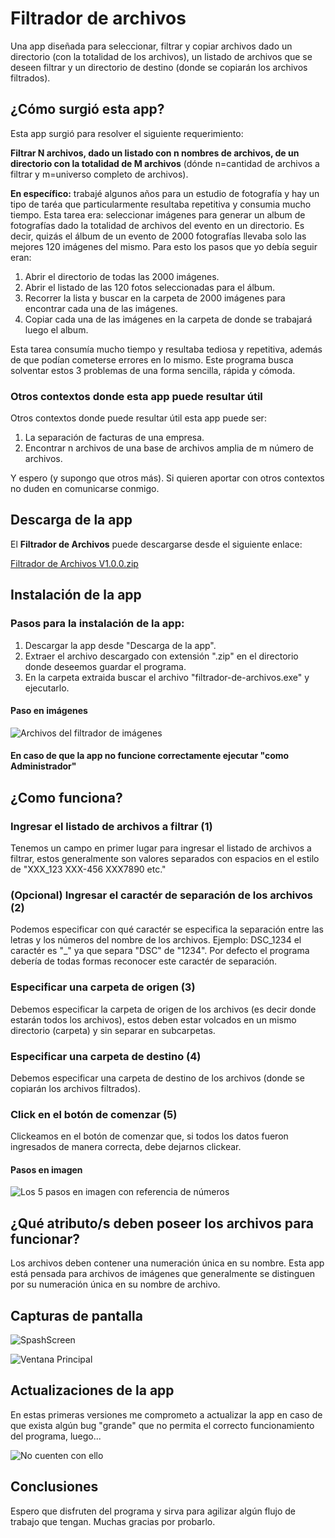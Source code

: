 # Filtrador de archivos

Una app diseñada para seleccionar, filtrar y copiar archivos dado un directorio (con la totalidad de los archivos), un listado de archivos que se deseen filtrar y un directorio de destino (donde se copiarán los archivos filtrados).

## ¿Cómo surgió esta app?

Esta app surgió para resolver el siguiente requerimiento:

**Filtrar N archivos, dado un listado con n nombres de archivos, de un directorio con la totalidad de M archivos** (dónde n=cantidad de archivos a filtrar y m=universo completo de archivos).

**En específico:** trabajé algunos años para un estudio de fotografía y hay un tipo de taréa que particularmente resultaba repetitiva y consumia mucho tiempo. Esta tarea era: seleccionar imágenes para generar un album de fotografías dado la totalidad de archivos del evento en un directorio. Es decir, quizás el álbum de un evento de 2000 fotografías llevaba solo las mejores 120 imágenes del mismo. Para esto los pasos que yo debía seguir eran:

1) Abrir el directorio de todas las 2000 imágenes.
2) Abrir el listado de las 120 fotos seleccionadas para el álbum.
3) Recorrer la lista y buscar en la carpeta de 2000 imágenes para encontrar cada una de las imágenes.
4) Copiar cada una de las imágenes en la carpeta de donde se trabajará luego el album.

Esta tarea consumía mucho tiempo y resultaba tediosa y repetitiva, además de que podían cometerse errores en lo mismo. Este programa busca solventar estos 3 problemas de una forma sencilla, rápida y cómoda.

### Otros contextos donde esta app puede resultar útil

Otros contextos donde puede resultar útil esta app puede ser:
1) La separación de facturas de una empresa.
2) Encontrar n archivos de una base de archivos amplia de m número de archivos.

Y espero (y supongo que otros más). Si quieren aportar con otros contextos no duden en comunicarse conmigo.

## Descarga de la app

El **Filtrador de Archivos** puede descargarse desde el siguiente enlace:

[Filtrador de Archivos V1.0.0.zip](https://drive.google.com/file/d/1OelkCTf4cPFqHglStrV8TJ-irYgLJ9Bb/view?usp=sharing)

## Instalación de la app

### Pasos para la instalación de la app:

1) Descargar la app desde "Descarga de la app".
2) Extraer el archivo descargado con extensión ".zip" en el directorio donde deseemos guardar el programa.
3) En la carpeta extraida buscar el archivo "filtrador-de-archivos.exe" y ejecutarlo.


#### Paso en imágenes

![Archivos del filtrador de imágenes](https://i.ibb.co/W0jK0Js/filtrador-de-archivos-files.png)

#### En caso de que la app no funcione correctamente ejecutar "como Administrador"

## ¿Como funciona?

### Ingresar el listado de archivos a filtrar (1)

Tenemos un campo en primer lugar para ingresar el listado de archivos a filtrar, estos generalmente son valores separados con espacios en el estilo de "XXX_123 XXX-456 XXX7890 etc."

### (Opcional) Ingresar el caractér de separación de los archivos (2)

Podemos especificar con qué caractér se especifica la separación entre las letras y los números del nombre de los archivos. Ejemplo: DSC_1234 el caractér es "_" ya que separa "DSC" de "1234". Por defecto el programa debería de todas formas reconocer este caractér de separación.

### Especificar una carpeta de origen (3)

Debemos especificar la carpeta de origen de los archivos (es decir donde estarán todos los archivos), estos deben estar volcados en un mismo directorio (carpeta) y sin separar en subcarpetas.

### Especificar una carpeta de destino (4)

Debemos especificar una carpeta de destino de los archivos (donde se copiarán los archivos filtrados).

### Click en el botón de comenzar (5)

Clickeamos en el botón de comenzar que, si todos los datos fueron ingresados de manera correcta, debe dejarnos clickear.

#### Pasos en imagen
![Los 5 pasos en imagen con referencia de números](https://i.ibb.co/ctKrCnN/filtrador-de-archivos-step.png)


## ¿Qué atributo/s deben poseer los archivos para funcionar?

Los archivos deben contener una numeración única en su nombre. Esta app está pensada para archivos de imágenes que generalmente se distinguen por su numeración única en su nombre de archivo.

## Capturas de pantalla
![SpashScreen](https://i.ibb.co/QDS6cLb/filtrador-de-archivos-splash.png)

![Ventana Principal](https://i.ibb.co/WpB3rDY/filtrador-de-archivos-main.png)

## Actualizaciones de la app

En estas primeras versiones me comprometo a actualizar la app en caso de que exista algún bug "grande" que no permita el correcto funcionamiento del programa, luego... 

![No cuenten con ello](https://media.tenor.com/TLph8LSsJRQAAAAC/toy-story-eight-ball.gif)

## Conclusiones

Espero que disfruten del programa y sirva para agilizar algún flujo de trabajo que tengan. Muchas gracias por probarlo.